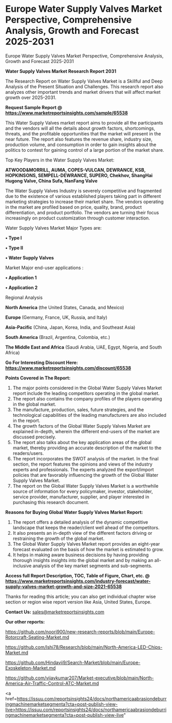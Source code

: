 # Europe Water Supply Valves Market Perspective, Comprehensive Analysis, Growth and Forecast 2025-2031
Europe Water Supply Valves Market Perspective, Comprehensive Analysis, Growth and Forecast 2025-2031

<strong>Water Supply Valves Market Research Report 2031</strong>

The Research Report on Water Supply Valves Market is a Skillful and Deep Analysis of the Present Situation and Challenges. This research report also analyzes other important trends and market drivers that will affect market growth over 2025-2031.

<strong>Request Sample Report @ <a href=https://www.marketreportsinsights.com/sample/65538>https://www.marketreportsinsights.com/sample/65538</a></strong>

This Water Supply Valves market report aims to provide all the participants and the vendors will all the details about growth factors, shortcomings, threats, and the profitable opportunities that the market will present in the near future. The report also features the revenue share, industry size, production volume, and consumption in order to gain insights about the politics to contest for gaining control of a large portion of the market share.

Top Key Players in the Water Supply Valves Market:

<strong>ATWOOD&MORRILL, AUMA, COPES-VULCAN, DEWRANCE, KSB, HOPKINSONS, SEMPELL-DEWRANCE, SUPERO, Chekhov, ShangHai Hugong Valve, China Sufa, NanFang Valve</strong>

The Water Supply Valves Industry is severely competitive and fragmented due to the existence of various established players taking part in different marketing strategies to increase their market share. The vendors operating in the market are profiled based on price, quality, brand, product differentiation, and product portfolio. The vendors are turning their focus increasingly on product customization through customer interaction.

Water Supply Valves Market Major Types are:

<strong>• Type I

• Type II

• Water Supply Valves</strong>

Market Major end-user applications :

<strong>• Application 1

• Application 2</strong>

Regional Analysis

</u><strong><b>North America</b></strong> (the United States, Canada, and Mexico)

<strong><b>Europe </b></strong>(Germany, France, UK, Russia, and Italy)

<strong><b>Asia-Pacific</b></strong> (China, Japan, Korea, India, and Southeast Asia)

<strong><b>South America</b></strong> (Brazil, Argentina, Colombia, etc.)

<strong><b>The Middle East and Africa</b></strong> (Saudi Arabia, UAE, Egypt, Nigeria, and South Africa)

<strong>Go For Interesting Discount Here: <a href=https://www.marketreportsinsights.com/discount/65538>https://www.marketreportsinsights.com/discount/65538</a></strong>

<strong>Points Covered in The Report:</strong>
<ol>
  <li>The major points considered in the Global Water Supply Valves Market report include the leading competitors operating in the global market.</li>
  <li>The report also contains the company profiles of the players operating in the global market.</li>
  <li>The manufacture, production, sales, future strategies, and the technological capabilities of the leading manufacturers are also included in the report.</li>
  <li>The growth factors of the Global Water Supply Valves Market are explained in-depth, wherein the different end-users of the market are discussed precisely.</li>
  <li>The report also talks about the key application areas of the global market, thereby providing an accurate description of the market to the readers/users.</li>
  <li>The report incorporates the SWOT analysis of the market. In the final section, the report features the opinions and views of the industry experts and professionals. The experts analyzed the export/import policies that are favorably influencing the growth of the Global Water Supply Valves Market.</li>
  <li>The report on the Global Water Supply Valves Market is a worthwhile source of information for every policymaker, investor, stakeholder, service provider, manufacturer, supplier, and player interested in purchasing this research document.</li>
</ol>
<strong>Reasons for Buying Global Water Supply Valves Market Report:</strong>

<ol>
  <li>The report offers a detailed analysis of the dynamic competitive landscape that keeps the reader/client well ahead of the competitors.</li>
  <li>It also presents an in-depth view of the different factors driving or restraining the growth of the global market.</li>
  <li>The Global Water Supply Valves Market report provides an eight-year forecast evaluated on the basis of how the market is estimated to grow.</li>
  <li>It helps in making aware business decisions by having providing thorough insights insights into the global market and by making an all-inclusive analysis of the key market segments and sub-segments.</li>
</ol>
<strong>Access full Report Description, TOC, Table of Figure, Chart, etc. @ <a href=https://www.marketreportsinsights.com/industry-forecast/water-supply-valves-market-growth-and-size-2021-65538>https://www.marketreportsinsights.com/industry-forecast/water-supply-valves-market-growth-and-size-2021-65538</a></strong>


Thanks for reading this article; you can also get individual chapter wise section or region wise report version like Asia, United States, Europe.

<strong>Contact Us:</strong>
sales@marketreportsinsights.com

<strong>Our other reports:</strong>

<a href=https://github.com/noori900/new-research-reports/blob/main/Europe-Rotorcraft-Seating-Market.md>https://github.com/noori900/new-research-reports/blob/main/Europe-Rotorcraft-Seating-Market.md</a>

<a href=https://github.com/Ishi78/Research/blob/main/North-America-LED-Chips-Market.md>https://github.com/Ishi78/Research/blob/main/North-America-LED-Chips-Market.md</a>

<a href=https://github.com/Hindavii9/Search-Market/blob/main/Europe-Exoskeleton-Market.md>https://github.com/Hindavii9/Search-Market/blob/main/Europe-Exoskeleton-Market.md</a>

<a href=https://github.com/vijaykumar207/Market-executive/blob/main/North-America-Air-Traffic-Control-ATC-Market.md>https://github.com/vijaykumar207/Market-executive/blob/main/North-America-Air-Traffic-Control-ATC-Market.md</a>

<a href=https://issuu.com/reportsinsights24/docs/northamericaabrasiondeburringmachinemarketsegmenta?cta=post-publish-view-live>https://issuu.com/reportsinsights24/docs/northamericaabrasiondeburringmachinemarketsegmenta?cta=post-publish-view-live</a>"
